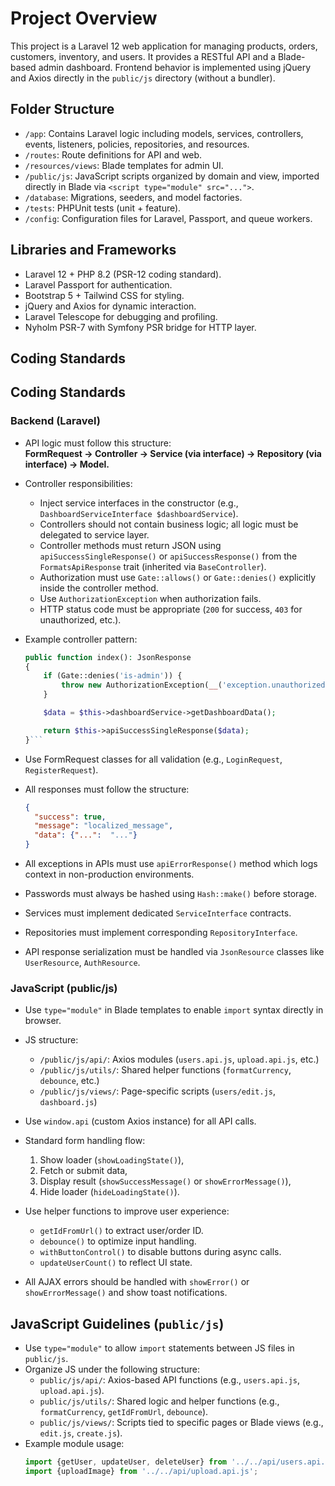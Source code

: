 # Project Overview

This project is a Laravel 12 web application for managing products, orders, customers, inventory, and users. It provides
a RESTful API and a Blade-based admin dashboard. Frontend behavior is implemented using jQuery and Axios directly in the
`public/js` directory (without a bundler).

## Folder Structure

- `/app`: Contains Laravel logic including models, services, controllers, events, listeners, policies, repositories, and
  resources.
- `/routes`: Route definitions for API and web.
- `/resources/views`: Blade templates for admin UI.
- `/public/js`: JavaScript scripts organized by domain and view, imported directly in Blade via
  `<script type="module" src="...">`.
- `/database`: Migrations, seeders, and model factories.
- `/tests`: PHPUnit tests (unit + feature).
- `/config`: Configuration files for Laravel, Passport, and queue workers.

## Libraries and Frameworks

- Laravel 12 + PHP 8.2 (PSR-12 coding standard).
- Laravel Passport for authentication.
- Bootstrap 5 + Tailwind CSS for styling.
- jQuery and Axios for dynamic interaction.
- Laravel Telescope for debugging and profiling.
- Nyholm PSR-7 with Symfony PSR bridge for HTTP layer.

## Coding Standards

## Coding Standards

### Backend (Laravel)

- API logic must follow this structure:  
  **FormRequest → Controller → Service (via interface) → Repository (via interface) → Model.**

- Controller responsibilities:
    - Inject service interfaces in the constructor (e.g., `DashboardServiceInterface $dashboardService`).
    - Controllers should not contain business logic; all logic must be delegated to service layer.
    - Controller methods must return JSON using `apiSuccessSingleResponse()` or `apiSuccessResponse()` from the
      `FormatsApiResponse` trait (inherited via `BaseController`).
    - Authorization must use `Gate::allows()` or `Gate::denies()` explicitly inside the controller method.
    - Use `AuthorizationException` when authorization fails.
    - HTTP status code must be appropriate (`200` for success, `403` for unauthorized, etc.).

- Example controller pattern:
  ```php
  public function index(): JsonResponse
  {
      if (Gate::denies('is-admin')) {
          throw new AuthorizationException(__('exception.unauthorized'));
      }

      $data = $this->dashboardService->getDashboardData();

      return $this->apiSuccessSingleResponse($data);
  }```

* Use FormRequest classes for all validation (e.g., `LoginRequest`, `RegisterRequest`).

* All responses must follow the structure:

  ```json
  {
    "success": true,
    "message": "localized_message",
    "data": {"...":  "..."}
  }
  ```

* All exceptions in APIs must use `apiErrorResponse()` method which logs context in non-production environments.

* Passwords must always be hashed using `Hash::make()` before storage.

* Services must implement dedicated `ServiceInterface` contracts.

* Repositories must implement corresponding `RepositoryInterface`.

* API response serialization must be handled via `JsonResource` classes like `UserResource`, `AuthResource`.

### JavaScript (public/js)

* Use `type="module"` in Blade templates to enable `import` syntax directly in browser.

* JS structure:

    * `/public/js/api/`: Axios modules (`users.api.js`, `upload.api.js`, etc.)
    * `/public/js/utils/`: Shared helper functions (`formatCurrency`, `debounce`, etc.)
    * `/public/js/views/`: Page-specific scripts (`users/edit.js`, `dashboard.js`)

* Use `window.api` (custom Axios instance) for all API calls.

* Standard form handling flow:

    1. Show loader (`showLoadingState()`),
    2. Fetch or submit data,
    3. Display result (`showSuccessMessage()` or `showErrorMessage()`),
    4. Hide loader (`hideLoadingState()`).

* Use helper functions to improve user experience:

    * `getIdFromUrl()` to extract user/order ID.
    * `debounce()` to optimize input handling.
    * `withButtonControl()` to disable buttons during async calls.
    * `updateUserCount()` to reflect UI state.

* All AJAX errors should be handled with `showError()` or `showErrorMessage()` and show toast notifications.

## JavaScript Guidelines (`public/js`)

- Use `type="module"` to allow `import` statements between JS files in `public/js`.
- Organize JS under the following structure:
    - `public/js/api/`: Axios-based API functions (e.g., `users.api.js`, `upload.api.js`).
    - `public/js/utils/`: Shared logic and helper functions (e.g., `formatCurrency`, `getIdFromUrl`, `debounce`).
    - `public/js/views/`: Scripts tied to specific pages or Blade views (e.g., `edit.js`, `create.js`).
- Example module usage:
  ```js
  import {getUser, updateUser, deleteUser} from '../../api/users.api.js';
  import {uploadImage} from '../../api/upload.api.js';
